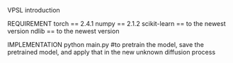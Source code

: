 VPSL introduction

REQUIREMENT
torch == 2.4.1
numpy == 2.1.2
scikit-learn == to the newest version
ndlib == to the newest version




IMPLEMENTATION
python main.py #to pretrain the model, save the pretrained model, and apply that in the new unknown diffusion process


